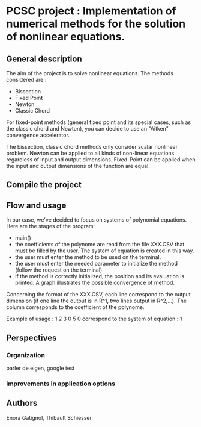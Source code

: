 # PCSC project : Implementation of numerical methods for the solution of nonlinear equations.

## General description
The aim of the project is to solve nonlinear equations. The methods considered are :
- Bissection
- Fixed Point
- Newton
- Classic Chord
  
For fixed-point methods (general fixed point and its special cases, such as the classic chord and Newton), you can decide to use an "Aitken" convergence accelerator. 

The bissection, classic chord methods only consider scalar nonlinear problem.
Newton can be applied to all kinds of non-linear equations regardless of input and output dimensions.
Fixed-Point can be applied when the input and output dimensions of the function are equal.

## Compile the project

## Flow and usage

In our case, we've decided to focus on systems of polynomial equations.
Here are the stages of the program:

- main()
- the coefficients of the polynome are read from the file XXX.CSV that must be filled by the user. The system of equation is created in this way.
- the user must enter the method to be used on the terminal.
- the user must enter the needed parameter to initialize the method (follow the request on the terminal)
- if the method is correctly initialized, the position and its evaluation is printed. A graph illustrates the possible convergence of method.

Concerning the format of the XXX.CSV, each line correspond to the output dimension (if one line the output is in R^1, two lines output in R^2,...). The column corresponds to the coefficient of the polynome.

Example of usage :
1 2 3
0 5 0
correspond to the system of equation : 1

## Perspectives
### Organization
parler de eigen, google test 
### improvements in application options


## Authors
Enora Gatignol, Thibault Schiesser

